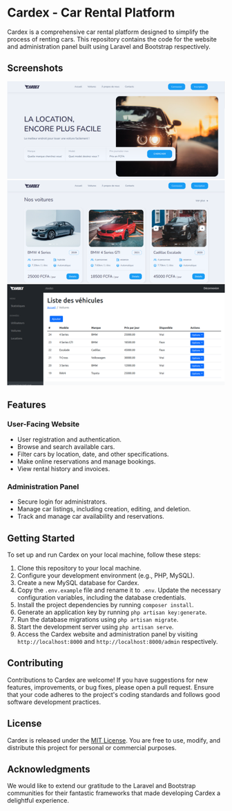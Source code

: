 # Cardex - Car Rental Platform

Cardex is a comprehensive car rental platform designed to simplify the process of renting cars. This repository contains the code for the website and administration panel built using Laravel and Bootstrap respectively.

## Screenshots
![Cardex1](./imgs/cardex1.png)
![Cardex2](./imgs/cardex2.png)
![Cardex3](./imgs/cardex3.png)

## Features

### User-Facing Website

- User registration and authentication.
- Browse and search available cars.
- Filter cars by location, date, and other specifications.
- Make online reservations and manage bookings.
- View rental history and invoices.

### Administration Panel

- Secure login for administrators.
- Manage car listings, including creation, editing, and deletion.
- Track and manage car availability and reservations.

## Getting Started

To set up and run Cardex on your local machine, follow these steps:

1. Clone this repository to your local machine.
2. Configure your development environment (e.g., PHP, MySQL).
3. Create a new MySQL database for Cardex.
4. Copy the `.env.example` file and rename it to `.env`. Update the necessary configuration variables, including the database credentials.
5. Install the project dependencies by running `composer install`.
6. Generate an application key by running `php artisan key:generate`.
7. Run the database migrations using `php artisan migrate`.
9. Start the development server using `php artisan serve`.
10. Access the Cardex website and administration panel by visiting `http://localhost:8000` and `http://localhost:8000/admin` respectively.

## Contributing

Contributions to Cardex are welcome! If you have suggestions for new features, improvements, or bug fixes, please open a pull request. Ensure that your code adheres to the project's coding standards and follows good software development practices.

## License

Cardex is released under the [MIT License](LICENSE). You are free to use, modify, and distribute this project for personal or commercial purposes.

## Acknowledgments

We would like to extend our gratitude to the Laravel and Bootstrap communities for their fantastic frameworks that made developing Cardex a delightful experience.